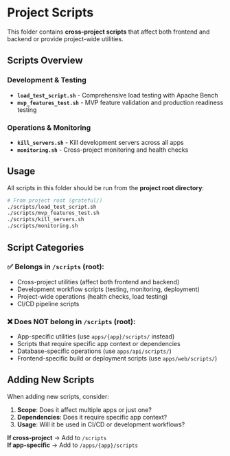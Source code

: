 # Project Scripts

This folder contains **cross-project scripts** that affect both frontend and backend or provide project-wide utilities.

## Scripts Overview

### Development & Testing
- **`load_test_script.sh`** - Comprehensive load testing with Apache Bench
- **`mvp_features_test.sh`** - MVP feature validation and production readiness testing

### Operations & Monitoring  
- **`kill_servers.sh`** - Kill development servers across all apps
- **`monitoring.sh`** - Cross-project monitoring and health checks

## Usage

All scripts in this folder should be run from the **project root directory**:

```bash
# From project root (grateful/)
./scripts/load_test_script.sh
./scripts/mvp_features_test.sh
./scripts/kill_servers.sh
./scripts/monitoring.sh
```

## Script Categories

### ✅ Belongs in `/scripts` (root):
- Cross-project utilities (affect both frontend and backend)
- Development workflow scripts (testing, monitoring, deployment)
- Project-wide operations (health checks, load testing)
- CI/CD pipeline scripts

### ❌ Does NOT belong in `/scripts` (root):
- App-specific utilities (use `apps/{app}/scripts/` instead)
- Scripts that require specific app context or dependencies
- Database-specific operations (use `apps/api/scripts/`)
- Frontend-specific build or deployment scripts (use `apps/web/scripts/`)

## Adding New Scripts

When adding new scripts, consider:

1. **Scope**: Does it affect multiple apps or just one?
2. **Dependencies**: Does it require specific app context?
3. **Usage**: Will it be used in CI/CD or development workflows?

**If cross-project** → Add to `/scripts`  
**If app-specific** → Add to `/apps/{app}/scripts`